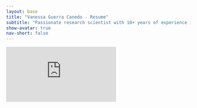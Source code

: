 ```yaml
---
layout: base
title: "Vanessa Guerra Canedo - Resume"
subtitle: "Passionate research scientist with 10+ years of experience in molecular biology, genomics, and reproductive research"
show-avatar: true
nav-short: false
---
```


<embed src="https://vguerracanedo.github.io/assets/Resume_Guerra.pdf" type="application/pdf"/>
